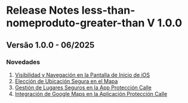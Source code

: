 # Release Notes less-than-nomeproduto-greater-than V 1.0.0

## **Versão 1.0.0 - 06/2025**


### **Novedades**

1. [Visibilidad y Navegación en la Pantalla de Inicio de iOS](Visibilidad-Y-Navegación-En-La-Pantalla-De-Inicio-De-Ios.md)
2. [Elección de Ubicación Segura en el Mapa](Elección-De-Ubicación-Segura-En-El-Mapa.md)
3. [Gestión de Lugares Seguros en la App Protección Calle](Gestión-De-Lugares-Seguros-En-La-App-Protección-Calle.md)
4. [Integración de Google Maps en la Aplicación Protección Calle](Integración-De-Google-Maps-En-La-Aplicación-Protección-Calle.md)
